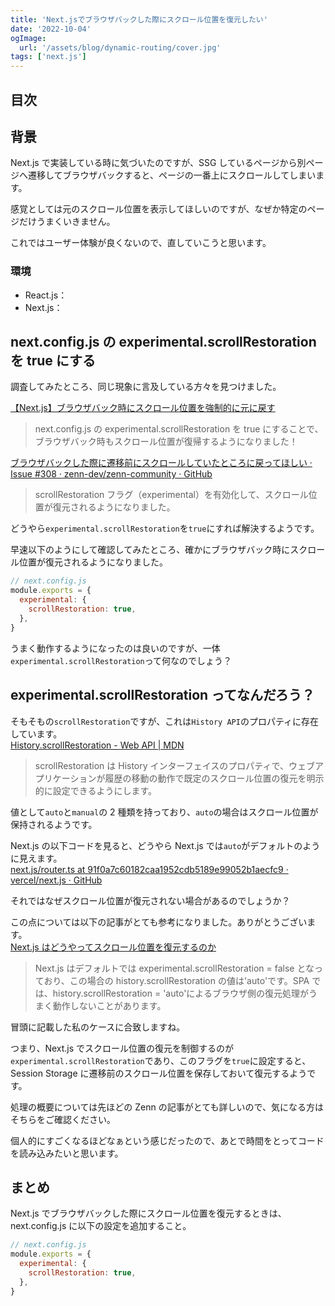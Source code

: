 ```yaml
---
title: 'Next.jsでブラウザバックした際にスクロール位置を復元したい'
date: '2022-10-04'
ogImage:
  url: '/assets/blog/dynamic-routing/cover.jpg'
tags: ['next.js']
---
```


## 目次

## 背景

Next.js で実装している時に気づいたのですが、SSG しているページから別ページへ遷移してブラウザバックすると、ページの一番上にスクロールしてしまいます。

感覚としては元のスクロール位置を表示してほしいのですが、なぜか特定のページだけうまくいきません。

これではユーザー体験が良くないので、直していこうと思います。

### 環境

- React.js：
- Next.js：

## next.config.js の experimental.scrollRestoration を true にする

調査してみたところ、同じ現象に言及している方々を見つけました。

[【Next.js】ブラウザバック時にスクロール位置を強制的に元に戻す](https://zenn.dev/catnose99/scraps/f9b00c9acf81b4)

> next.config.js の experimental.scrollRestoration を true にすることで、ブラウザバック時もスクロール位置が復帰するようになりました！

[ブラウザバックした際に遷移前にスクロールしていたところに戻ってほしい · Issue #308 · zenn-dev/zenn-community · GitHub](https://github.com/zenn-dev/zenn-community/issues/308)

> scrollRestoration フラグ（experimental）を有効化して、スクロール位置が復元されるようになりました。

どうやら`experimental.scrollRestoration`を`true`にすれば解決するようです。

早速以下のようにして確認してみたところ、確かにブラウザバック時にスクロール位置が復元されるようになりました。

```javascript
// next.config.js
module.exports = {
  experimental: {
    scrollRestoration: true,
  },
}
```

うまく動作するようになったのは良いのですが、一体`experimental.scrollRestoration`って何なのでしょう？

## experimental.scrollRestoration ってなんだろう？

そもそもの`scrollRestoration`ですが、これは`History API`のプロパティに存在しています。  
[History.scrollRestoration - Web API | MDN](https://developer.mozilla.org/ja/docs/Web/API/History/scrollRestoration)

> scrollRestoration は History インターフェイスのプロパティで、ウェブアプリケーションが履歴の移動の動作で既定のスクロール位置の復元を明示的に設定できるようにします。

値として`auto`と`manual`の 2 種類を持っており、`auto`の場合はスクロール位置が保持されるようです。

Next.js の以下コードを見ると、どうやら Next.js では`auto`がデフォルトのように見えます。  
[next.js/router.ts at 91f0a7c60182caa1952cdb5189e99052b1aecfc9 · vercel/next.js · GitHub](https://github.com/vercel/next.js/blob/91f0a7c60182caa1952cdb5189e99052b1aecfc9/packages/next/shared/lib/router/router.ts#L1022)

それではなぜスクロール位置が復元されない場合があるのでしょうか？

この点については以下の記事がとても参考になりました。ありがとうございます。  
[Next.js はどうやってスクロール位置を復元するのか](https://zenn.dev/akfm/articles/next-js-scroll-restore)

> Next.js はデフォルトでは experimental.scrollRestoration = false となっており、この場合の history.scrollRestoration の値は'auto'です。SPA では、history.scrollRestoration = 'auto'によるブラウザ側の復元処理がうまく動作しないことがあります。

冒頭に記載した私のケースに合致しますね。

つまり、Next.js でスクロール位置の復元を制御するのが`experimental.scrollRestoration`であり、このフラグを`true`に設定すると、Session Storage に遷移前のスクロール位置を保存しておいて復元するようです。

処理の概要については先ほどの Zenn の記事がとても詳しいので、気になる方はそちらをご確認ください。

個人的にすごくなるほどなぁという感じだったので、あとで時間をとってコードを読み込みたいと思います。

## まとめ

Next.js でブラウザバックした際にスクロール位置を復元するときは、next.config.js に以下の設定を追加すること。

```javascript
// next.config.js
module.exports = {
  experimental: {
    scrollRestoration: true,
  },
}
```
